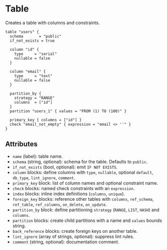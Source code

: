 # Table

Creates a table with columns and constraints.

```hcl
table "users" {
  schema       = "public"
  if_not_exists = true

  column "id" {
    type     = "serial"
    nullable = false
  }

  column "email" {
    type     = "text"
    nullable = false
  }

  partition_by {
    strategy = "RANGE"
    columns  = ["id"]
  }
  partition "users_1" { values = "FROM (1) TO (100)" }

  primary_key { columns = ["id"] }
  check "email_not_empty" { expression = "email <> ''" }
}
```

## Attributes
- `name` (label): table name.
- `schema` (string, optional): schema for the table. Defaults to `public`.
- `if_not_exists` (bool, optional): emit `IF NOT EXISTS`.
- `column` blocks: define columns with `type`, `nullable`, optional `default`, `db_type`, `lint_ignore`, `comment`.
- `primary_key` block: list of column names and optional constraint name.
- `check` blocks: named check constraints with an `expression`.
- `index` blocks: inline index definitions (`columns`, `unique`).
- `foreign_key` blocks: reference other tables with `columns`, `ref_schema`, `ref_table`, `ref_columns`, `on_delete`, `on_update`.
- `partition_by` block: define partitioning `strategy` (`RANGE`, `LIST`, `HASH`) and `columns`.
- `partition` blocks: create child partitions with a name and `values` bounds string.
- `back_reference` blocks: create foreign keys on another table.
- `lint_ignore` (array of strings, optional): suppress lint rules.
- `comment` (string, optional): documentation comment.
